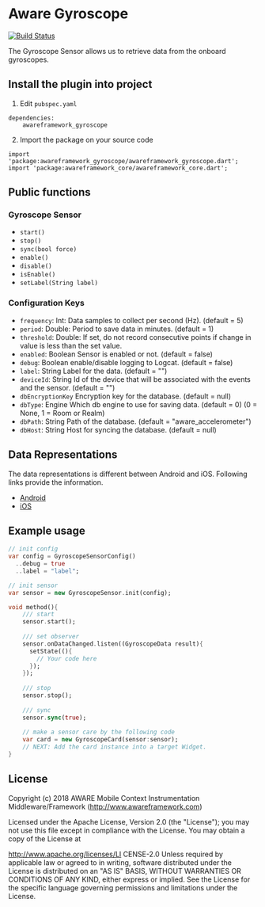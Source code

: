 # Aware Gyroscope

[![Build Status](https://travis-ci.com/awareframework/awareframework_gyroscope.svg?branch=master)](https://travis-ci.com/awareframework/awareframework_gyroscope)

The Gyroscope Sensor allows us to retrieve data from the onboard gyroscopes.

## Install the plugin into project
1. Edit `pubspec.yaml`
```
dependencies:
    awareframework_gyroscope
```

2. Import the package on your source code
```
import 'package:awareframework_gyroscope/awareframework_gyroscope.dart';
import 'package:awareframework_core/awareframework_core.dart';
```

## Public functions
### Gyroscope Sensor
- `start()`
- `stop()` 
- `sync(bool force)`
- `enable()`
- `disable()`
- `isEnable()`
- `setLabel(String label)`

### Configuration Keys

- `frequency`: Int: Data samples to collect per second (Hz). (default = 5) 
- `period`: Double: Period to save data in minutes. (default = 1)
- `threshold`: Double: If set, do not record consecutive points if change in value is less than the set value.
- `enabled`: Boolean Sensor is enabled or not. (default = false)
- `debug`: Boolean enable/disable logging to Logcat. (default = false)
- `label`: String Label for the data. (default = "")
- `deviceId`: String Id of the device that will be associated with the events and the sensor. (default = "")
- `dbEncryptionKey` Encryption key for the database. (default = null)
- `dbType`: Engine Which db engine to use for saving data. (default = 0) (0 = None, 1 = Room or Realm)
- `dbPath`: String Path of the database. (default = "aware_accelerometer")
- `dbHost`: String Host for syncing the database. (default = null)

## Data Representations
The data representations is different between Android and iOS. Following links provide the information.
- [Android](https://github.com/awareframework/com.awareframework.android.sensor.gyroscope)
- [iOS](https://github.com/awareframework/com.awareframework.ios.sensor.gyroscope)

## Example usage
```dart
// init config
var config = GyroscopeSensorConfig()
  ..debug = true
  ..label = "label";

// init sensor
var sensor = new GyroscopeSensor.init(config);

void method(){
    /// start 
    sensor.start();
    
    /// set observer
    sensor.onDataChanged.listen((GyroscopeData result){
      setState((){
        // Your code here
      });
    });
    
    /// stop
    sensor.stop();
    
    /// sync
    sensor.sync(true);  
    
    // make a sensor care by the following code
    var card = new GyroscopeCard(sensor:sensor);
    // NEXT: Add the card instance into a target Widget.
}

```

## License
Copyright (c) 2018 AWARE Mobile Context Instrumentation Middleware/Framework (http://www.awareframework.com)

Licensed under the Apache License, Version 2.0 (the "License"); you may not use this file except in compliance with the License. You may obtain a copy of the License at

http://www.apache.org/licenses/LI
CENSE-2.0 Unless required by applicable law or agreed to in writing, software distributed under the License is distributed on an "AS IS" BASIS, WITHOUT WARRANTIES OR CONDITIONS OF ANY KIND, either express or implied. See the License for the specific language governing permissions and limitations under the License.
